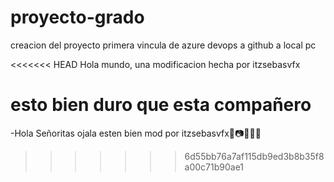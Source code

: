 # proyecto-grado
creacion del proyecto
primera vincula de azure devops a github a local pc

<<<<<<< HEAD
Hola mundo, una modificacion hecha por itzsebasvfx

esto bien duro que esta compañero
=======
-Hola Señoritas ojala esten bien mod por itzsebasvfx👻📷👻👻👻
>>>>>>> 6d55bb76a7af115db9ed3b8b35f8a00c71b90ae1
